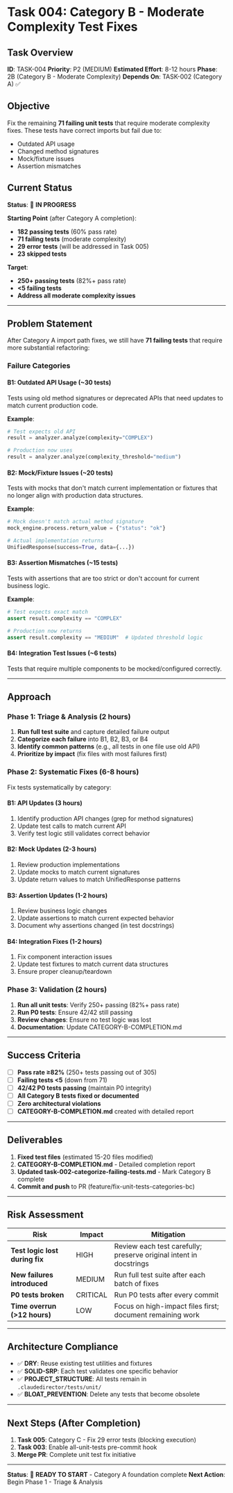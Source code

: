 # Task 004: Category B - Moderate Complexity Test Fixes

## Task Overview
**ID**: TASK-004
**Priority**: P2 (MEDIUM)
**Estimated Effort**: 8-12 hours
**Phase**: 2B (Category B - Moderate Complexity)
**Depends On**: TASK-002 (Category A) ✅

## Objective
Fix the remaining **71 failing unit tests** that require moderate complexity fixes. These tests have correct imports but fail due to:
- Outdated API usage
- Changed method signatures
- Mock/fixture issues
- Assertion mismatches

## Current Status
**Status**: 🔄 **IN PROGRESS**

**Starting Point** (after Category A completion):
- **182 passing tests** (60% pass rate)
- **71 failing tests** (moderate complexity)
- **29 error tests** (will be addressed in Task 005)
- **23 skipped tests**

**Target**:
- **250+ passing tests** (82%+ pass rate)
- **<5 failing tests**
- **Address all moderate complexity issues**

---

## Problem Statement

After Category A import path fixes, we still have **71 failing tests** that require more substantial refactoring:

### **Failure Categories**

#### **B1: Outdated API Usage** (~30 tests)
Tests using old method signatures or deprecated APIs that need updates to match current production code.

**Example**:
```python
# Test expects old API
result = analyzer.analyze(complexity="COMPLEX")

# Production now uses
result = analyzer.analyze(complexity_threshold="medium")
```

#### **B2: Mock/Fixture Issues** (~20 tests)
Tests with mocks that don't match current implementation or fixtures that no longer align with production data structures.

**Example**:
```python
# Mock doesn't match actual method signature
mock_engine.process.return_value = {"status": "ok"}

# Actual implementation returns
UnifiedResponse(success=True, data={...})
```

#### **B3: Assertion Mismatches** (~15 tests)
Tests with assertions that are too strict or don't account for current business logic.

**Example**:
```python
# Test expects exact match
assert result.complexity == "COMPLEX"

# Production now returns
assert result.complexity == "MEDIUM"  # Updated threshold logic
```

#### **B4: Integration Test Issues** (~6 tests)
Tests that require multiple components to be mocked/configured correctly.

---

## Approach

### **Phase 1: Triage & Analysis** (2 hours)
1. **Run full test suite** and capture detailed failure output
2. **Categorize each failure** into B1, B2, B3, or B4
3. **Identify common patterns** (e.g., all tests in one file use old API)
4. **Prioritize by impact** (fix files with most failures first)

### **Phase 2: Systematic Fixes** (6-8 hours)
Fix tests systematically by category:

#### **B1: API Updates** (3 hours)
1. Identify production API changes (grep for method signatures)
2. Update test calls to match current API
3. Verify test logic still validates correct behavior

#### **B2: Mock Updates** (2-3 hours)
1. Review production implementations
2. Update mocks to match current signatures
3. Update return values to match UnifiedResponse patterns

#### **B3: Assertion Updates** (1-2 hours)
1. Review business logic changes
2. Update assertions to match current expected behavior
3. Document why assertions changed (in test docstrings)

#### **B4: Integration Fixes** (1-2 hours)
1. Fix component interaction issues
2. Update test fixtures to match current data structures
3. Ensure proper cleanup/teardown

### **Phase 3: Validation** (2 hours)
1. **Run all unit tests**: Verify 250+ passing (82%+ pass rate)
2. **Run P0 tests**: Ensure 42/42 still passing
3. **Review changes**: Ensure no test logic was lost
4. **Documentation**: Update CATEGORY-B-COMPLETION.md

---

## Success Criteria

- [ ] **Pass rate ≥82%** (250+ tests passing out of 305)
- [ ] **Failing tests <5** (down from 71)
- [ ] **42/42 P0 tests passing** (maintain P0 integrity)
- [ ] **All Category B tests fixed or documented**
- [ ] **Zero architectural violations**
- [ ] **CATEGORY-B-COMPLETION.md** created with detailed report

---

## Deliverables

1. **Fixed test files** (estimated 15-20 files modified)
2. **CATEGORY-B-COMPLETION.md** - Detailed completion report
3. **Updated task-002-categorize-failing-tests.md** - Mark Category B complete
4. **Commit and push** to PR (feature/fix-unit-tests-categories-bc)

---

## Risk Assessment

| Risk | Impact | Mitigation |
|------|--------|------------|
| **Test logic lost during fix** | HIGH | Review each test carefully; preserve original intent in docstrings |
| **New failures introduced** | MEDIUM | Run full test suite after each batch of fixes |
| **P0 tests broken** | CRITICAL | Run P0 tests after every commit |
| **Time overrun (>12 hours)** | LOW | Focus on high-impact files first; document remaining work |

---

## Architecture Compliance

- ✅ **DRY**: Reuse existing test utilities and fixtures
- ✅ **SOLID-SRP**: Each test validates one specific behavior
- ✅ **PROJECT_STRUCTURE**: All tests remain in `.claudedirector/tests/unit/`
- ✅ **BLOAT_PREVENTION**: Delete any tests that become obsolete

---

## Next Steps (After Completion)

1. **Task 005**: Category C - Fix 29 error tests (blocking execution)
2. **Task 003**: Enable all-unit-tests pre-commit hook
3. **Merge PR**: Complete unit test fix initiative

---

**Status**: 🔄 **READY TO START** - Category A foundation complete
**Next Action**: Begin Phase 1 - Triage & Analysis
